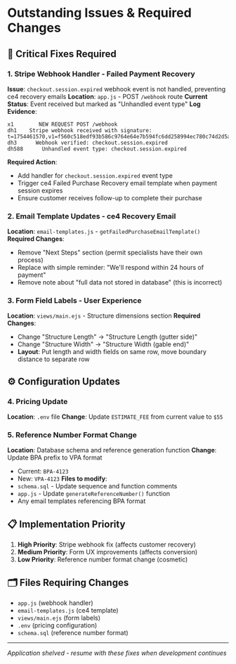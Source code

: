 # Outstanding Issues & Required Changes

## 🔧 Critical Fixes Required

### 1. Stripe Webhook Handler - Failed Payment Recovery
**Issue**: `checkout.session.expired` webhook event is not handled, preventing ce4 recovery emails
**Location**: `app.js` - POST `/webhook` route
**Current Status**: Event received but marked as "Unhandled event type"
**Log Evidence**:
```
x1        NEW REQUEST POST /webhook 
dh1    Stripe webhook received with signature: t=1754461570,v1=f560c518edf93b586c9764e64e7b594fc6dd258994ec780c74d2d5ac0bc53174,v0=7f25c8c146430ee32aa576251d47fc8dbb1b6168ca317c6f7ff2c7379f5a9c43
dh3      Webhook verified: checkout.session.expired
dh588      Unhandled event type: checkout.session.expired
```
**Required Action**: 
- Add handler for `checkout.session.expired` event type
- Trigger ce4 Failed Purchase Recovery email template when payment session expires
- Ensure customer receives follow-up to complete their purchase

### 2. Email Template Updates - ce4 Recovery Email
**Location**: `email-templates.js` - `getFailedPurchaseEmailTemplate()`
**Required Changes**:
- Remove "Next Steps" section (permit specialists have their own process)
- Replace with simple reminder: "We'll respond within 24 hours of payment"
- Remove note about "full data not stored in database" (this is incorrect)

### 3. Form Field Labels - User Experience
**Location**: `views/main.ejs` - Structure dimensions section
**Required Changes**:
- Change "Structure Length" → "Structure Length (gutter side)"  
- Change "Structure Width" → "Structure Width (gable end)"
- **Layout**: Put length and width fields on same row, move boundary distance to separate row

## ⚙️ Configuration Updates

### 4. Pricing Update
**Location**: `.env` file
**Change**: Update `ESTIMATE_FEE` from current value to `$55`

### 5. Reference Number Format Change  
**Location**: Database schema and reference generation function
**Change**: Update BPA prefix to VPA format
- Current: `BPA-4123`
- New: `VPA-4123`
**Files to modify**:
- `schema.sql` - Update sequence and function comments
- `app.js` - Update `generateReferenceNumber()` function
- Any email templates referencing BPA format

## 📋 Implementation Priority
1. **High Priority**: Stripe webhook fix (affects customer recovery)
2. **Medium Priority**: Form UX improvements (affects conversion)
3. **Low Priority**: Reference number format change (cosmetic)

## 🗂️ Files Requiring Changes
- `app.js` (webhook handler)
- `email-templates.js` (ce4 template)  
- `views/main.ejs` (form labels)
- `.env` (pricing configuration)
- `schema.sql` (reference number format)

---
*Application shelved - resume with these fixes when development continues*
